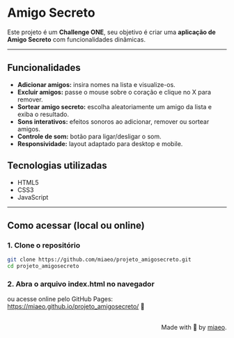 # Amigo Secreto
Este projeto é um **Challenge ONE**, seu objetivo é criar uma **aplicação de Amigo Secreto** com funcionalidades dinâmicas. 

---

## Funcionalidades

- **Adicionar amigos:** insira nomes na lista e visualize-os.  
- **Excluir amigos:** passe o mouse sobre o coração e clique no X para remover.  
- **Sortear amigo secreto:** escolha aleatoriamente um amigo da lista e exiba o resultado.  
- **Sons interativos:** efeitos sonoros ao adicionar, remover ou sortear amigos.  
- **Controle de som:** botão para ligar/desligar o som.  
- **Responsividade:** layout adaptado para desktop e mobile.  

## Tecnologias utilizadas

- HTML5 
- CSS3
- JavaScript

---

## Como acessar (local ou online)

### 1. Clone o repositório

```bash
git clone https://github.com/miaeo/projeto_amigosecreto.git
cd projeto_amigosecreto
```

### 2. Abra o arquivo index.html no navegador
ou acesse online pelo GitHub Pages: https://miaeo.github.io/projeto_amigosecreto/ 💖

<br>
<div align="right">Made with 💜 by <a href="https://github.com/miaeo">miaeo</a>.</div>
